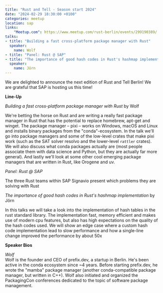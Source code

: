 ```yaml
---
title: "Rust and Tell - Season start 2024"
date: "2024-02-29 18:30:00 +0100"
categories: meetup
location: sap
links:
    "Meetup.com": https://www.meetup.com/rust-berlin/events/299190389/
talks:
- title: "Building a fast cross-platform package manager with Rust"
  speaker:
    name: Wolf
- title: "Panel: Rust @ SAP"
- title: "The importance of good hash codes in Rust's hashmap implementation"
  speaker:
    name: Jörn
---
```


We are delighted to announce the next edition of Rust and Tell Berlin!
We are grateful that SAP is hosting us this time!

**Line-Up**

_Building a fast cross-platform package manager with Rust_ by Wolf

We're betting the horse on Rust and are writing a really fast package manager in Rust that has the potential to replace homebrew, apt-get and winget.
The package manager – pixi – works on Windows, macOS and Linux and installs binary packages from the "conda"-ecosystem.
In the talk we'll go into package managers and some of the low-level crates that make pixi work (such as the SAT solver resolvo and the lower-level `rattler` crates).
We will also discuss what conda packages actually are (most people associate them with data science and Python, but they are actually far more general).
And lastly we'll look at some other cool emerging package managers that are written in Rust, like Orogene and uv.

_Panel: Rust @ SAP_

The three Rust teams within SAP Signavio present which problems they are solving with Rust

_The importance of good hash codes in Rust's hashmap implementation_ by Jörn

In this talks we will take a look into the implementation of hash tables in the rust standard library. The implementation fast, memory efficient and makes use of modern cpu features, but also has high expectations on the quality of the hash codes used. We will show an edge case where a custom hash code implementation lead to slow performance and how a single-line change improved the performance by about 50x

**Speaker Bios**

_Wolf_  
Wolf is the founder and CEO of prefix.dev, a startup in Berlin. He's been active in the conda ecosystem since ~4 years.
Before starting prefix.dev, he wrote the "mamba" package manager (another conda-compatible package manager, but written in C++).
Wolf also initiated and organized the PackagingCon conferences dedicated to the topic of software package management.

